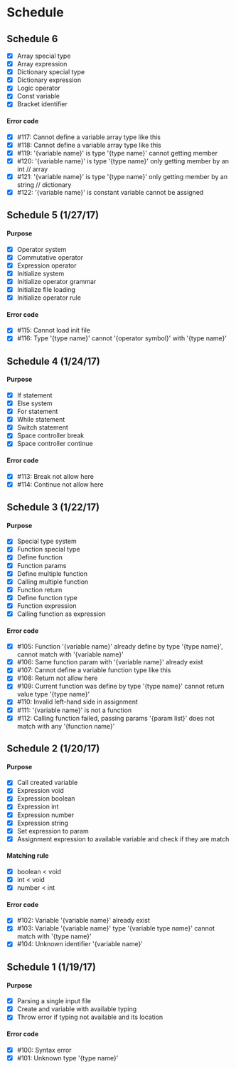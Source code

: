 # Schedule

## Schedule 6
- [x] Array special type
- [x] Array expression
- [x] Dictionary special type
- [x] Dictionary expression
- [x] Logic operator
- [x] Const variable
- [x] Bracket identifier

#### Error code
- [x] #117: Cannot define a variable array type like this
- [x] #118: Cannot define a variable array type like this
- [x] #119: '{variable name}' is type '{type name}' cannot getting member
- [x] #120: '{variable name}' is type '{type name}' only getting member by an int // array
- [x] #121: '{variable name}' is type '{type name}' only getting member by an string // dictionary
- [x] #122: '{variable name}' is constant variable cannot be assigned

## Schedule 5 (1/27/17)
#### Purpose
- [x] Operator system
- [x] Commutative operator
- [x] Expression operator
- [x] Initialize system
- [x] Initialize operator grammar
- [x] Initialize file loading
- [x] Initialize operator rule

#### Error code
- [x] #115: Cannot load init file
- [x] #116: Type '{type name}' cannot '{operator symbol}' with '{type name}'

## Schedule 4 (1/24/17)
#### Purpose
- [x] If statement
- [x] Else system
- [x] For statement
- [x] While statement
- [x] Switch statement
- [x] Space controller break
- [x] Space controller continue

#### Error code
- [x] #113: Break not allow here
- [x] #114: Continue not allow here

## Schedule 3 (1/22/17)
#### Purpose
- [x] Special type system
- [x] Function special type
- [x] Define function
- [x] Function params
- [x] Define multiple function
- [x] Calling multiple function
- [x] Function return
- [x] Define function type
- [x] Function expression
- [x] Calling function as expression

#### Error code
- [x] #105: Function '{variable name}' already define by type '{type name}', cannot match with '{variable name}'
- [x] #106: Same function param with '{variable name}' already exist
- [x] #107: Cannot define a variable function type like this
- [x] #108: Return not allow here
- [x] #109: Current function was define by type '{type name}' cannot return value type '{type name}'
- [x] #110: Invalid left-hand side in assignment
- [x] #111: '{variable name}' is not a function
- [x] #112: Calling function failed, passing params '{param list}' does not match with any '{function name}'

## Schedule 2 (1/20/17)
#### Purpose
- [x] Call created variable
- [x] Expression void
- [x] Expression boolean
- [x] Expression int
- [x] Expression number
- [x] Expression string
- [x] Set expression to param
- [x] Assignment expression to available variable and check if they are match

#### Matching rule
- [x] boolean < void
- [x] int < void
- [x] number < int

#### Error code
- [x] #102: Variable '{variable name}' already exist
- [x] #103: Variable '{variable name}' type '{variable type name}' cannot match with '{type name}'
- [x] #104: Unknown identifier '{variable name}'

## Schedule 1 (1/19/17)
#### Purpose
- [x] Parsing a single input file
- [x] Create and variable with available typing
- [x] Throw error if typing not available and its location

#### Error code
- [x] #100: Syntax error
- [x] #101: Unknown type '{type name}'

